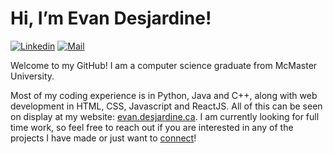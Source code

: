 # Hi, I’m Evan Desjardine!

[![Linkedin](https://img.shields.io/badge/-evandesjardine-0077B5?style=flat-square&logo=Linkedin&logoColor=white&link=https://www.linkedin.com/in/evan-desjardine/)](https://www.linkedin.com/in/evan-desjardine/)
[![Mail](https://img.shields.io/badge/-evan.desjardine-D14836?style=flat-square&logo=Gmail&logoColor=white&link=mailto:evan.desjardine@gmail.com)](mailto:evan.desjardine@gmail.com)

Welcome to my GitHub! I am a computer science graduate from McMaster University.

Most of my coding experience is in Python, Java and C++, along with web development in HTML, CSS, Javascript and ReactJS. All of this can be seen on display at my website: <a href="https://evan.desjardine.ca" target="_blank">evan.desjardine.ca</a>. I am currently looking for full time work, so feel free to reach out if you are interested in any of the projects I have made or just want to <a href="https://www.linkedin.com/in/evan-desjardine" target="_blank">connect</a>!</p>
